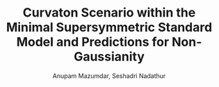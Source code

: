 ---
no: "5"
title: "Curvaton Scenario within the Minimal Supersymmetric Standard Model and Predictions for Non-Gaussianity"
arxiv_link: "https://arxiv.org/abs/1107.4078"
arxiv_id: "1107.4078"
author: "Anupam Mazumdar, Seshadri Nadathur"
reviewed: True
journal: "Phys. Rev. Lett., 108, 111302 (2012)"
---